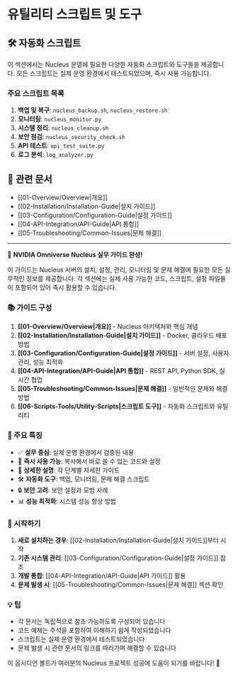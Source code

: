 # 유틸리티 스크립트 및 도구

## 🛠️ 자동화 스크립트

이 섹션에서는 Nucleus 운영에 필요한 다양한 자동화 스크립트와 도구들을 제공합니다. 모든 스크립트는 실제 운영 환경에서 테스트되었으며, 즉시 사용 가능합니다.

### 주요 스크립트 목록

1. **백업 및 복구**: `nucleus_backup.sh`, `nucleus_restore.sh`
2. **모니터링**: `nucleus_monitor.py`
3. **시스템 정리**: `nucleus_cleanup.sh`
4. **보안 점검**: `nucleus_security_check.sh`
5. **API 테스트**: `api_test_suite.py`
6. **로그 분석**: `log_analyzer.py`

## 🔗 관련 문서

- [[01-Overview/Overview|개요]]
- [[02-Installation/Installation-Guide|설치 가이드]]
- [[03-Configuration/Configuration-Guide|설정 가이드]]
- [[04-API-Integration/API-Guide|API 통합]]
- [[05-Troubleshooting/Common-Issues|문제 해결]]

---

🎉 **NVIDIA Omniverse Nucleus 실무 가이드 완성!**

이 가이드는 Nucleus 서버의 설치, 설정, 관리, 모니터링 및 문제 해결에 필요한 모든 실무적인 정보를 제공합니다. 각 섹션에는 실제 사용 가능한 코드, 스크립트, 설정 파일들이 포함되어 있어 즉시 활용할 수 있습니다.

### 📚 가이드 구성

1. **[[01-Overview/Overview|개요]]** - Nucleus 아키텍처와 핵심 개념
2. **[[02-Installation/Installation-Guide|설치 가이드]]** - Docker, 클라우드 배포 방법
3. **[[03-Configuration/Configuration-Guide|설정 가이드]]** - 서버 설정, 사용자 관리, 성능 최적화
4. **[[04-API-Integration/API-Guide|API 통합]]** - REST API, Python SDK, 실시간 협업
5. **[[05-Troubleshooting/Common-Issues|문제 해결]]** - 일반적인 문제와 해결방법
6. **[[06-Scripts-Tools/Utility-Scripts|스크립트 도구]]** - 자동화 스크립트와 유틸리티

### 🎯 주요 특징

- ✅ **실무 중심**: 실제 운영 환경에서 검증된 내용
- 🔧 **즉시 사용 가능**: 복사해서 바로 쓸 수 있는 코드와 설정
- 📖 **상세한 설명**: 각 단계별 자세한 가이드
- 🛠️ **자동화 도구**: 백업, 모니터링, 문제 해결 스크립트
- 🔒 **보안 고려**: 보안 설정과 모범 사례
- 📊 **성능 최적화**: 시스템 성능 향상 방법

### 🚀 시작하기

1. **새로 설치하는 경우**: [[02-Installation/Installation-Guide|설치 가이드]]부터 시작
2. **기존 시스템 관리**: [[03-Configuration/Configuration-Guide|설정 가이드]] 참조
3. **개발 통합**: [[04-API-Integration/API-Guide|API 가이드]] 활용
4. **문제 발생 시**: [[05-Troubleshooting/Common-Issues|문제 해결]] 섹션 확인

### 💡 팁

- 각 문서는 독립적으로 참조 가능하도록 구성되어 있습니다
- 코드 예제는 주석을 포함하여 이해하기 쉽게 작성되었습니다
- 스크립트는 실제 운영 환경에서 테스트되었습니다
- 문제 발생 시 관련 문서의 링크를 따라가며 해결할 수 있습니다

이 옵시디언 볼트가 여러분의 Nucleus 프로젝트 성공에 도움이 되기를 바랍니다! 🎉